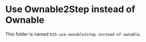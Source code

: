 # Use Ownable2Step instead of Ownable

This folder is named `035-use-ownable2step-instead-of-ownable`.